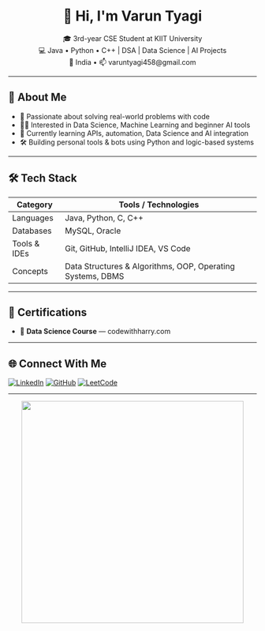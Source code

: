 <h1 align="center">👋 Hi, I'm Varun Tyagi</h1>

<p align="center">
  🎓 3rd-year CSE Student at KIIT University <br>
  💻 Java • Python • C++ | DSA | Data Science | AI Projects <br>
  📍 India • 📫 varuntyagi458@gmail.com
</p>

---

## 🧠 About Me
- 🎯 Passionate about solving real-world problems with code
- 👨‍💻 Interested in Data Science, Machine Learning and beginner AI tools
- 🌱 Currently learning APIs, automation, Data Science and AI integration
- 🛠 Building personal tools & bots using Python and logic-based systems

---

## 🛠️ Tech Stack

| Category      | Tools / Technologies                                      |
|---------------|-----------------------------------------------------------|
| Languages     | Java, Python, C, C++                                      |
| Databases     | MySQL, Oracle                                             |
| Tools & IDEs  | Git, GitHub, IntelliJ IDEA, VS Code                       |
| Concepts      | Data Structures & Algorithms, OOP, Operating Systems, DBMS |

---

## 📜 Certifications

- 🧠 **Data Science Course** — codewithharry.com

---

## 🌐 Connect With Me

[![LinkedIn](https://img.shields.io/badge/-Varun%20Tyagi-blue?style=for-the-badge&logo=Linkedin&logoColor=white&link=https://linkedin.com/in/Varun-Tyagi25)](https://linkedin.com/in/Varun-Tyagi25)
[![GitHub](https://img.shields.io/badge/-GitHub-181717?style=for-the-badge&logo=github&logoColor=white&link=https://github.com/Varun25t)](https://github.com/Varun25t)
[![LeetCode](https://img.shields.io/badge/-LeetCode-FFA116?style=for-the-badge&logo=LeetCode&logoColor=black&link=https://leetcode.com/Varunt25)](https://leetcode.com/Varunt25)

---

<p align="center">
  <img src="https://github-readme-stats.vercel.app/api?username=Varun25t&show_icons=true&theme=default&hide_title=true" width="450" />
</p>
